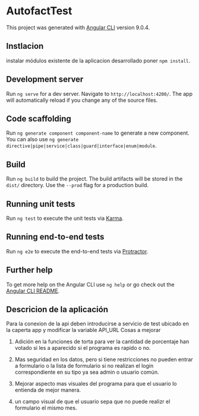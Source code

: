 # AutofactTest

This project was generated with [Angular CLI](https://github.com/angular/angular-cli) version 9.0.4.
## Instlacion 
instalar módulos existente de la aplicacion desarrollado poner `npm install`. 
## Development server

Run `ng serve` for a dev server. Navigate to `http://localhost:4200/`. The app will automatically reload if you change any of the source files.

## Code scaffolding

Run `ng generate component component-name` to generate a new component. You can also use `ng generate directive|pipe|service|class|guard|interface|enum|module`.

## Build

Run `ng build` to build the project. The build artifacts will be stored in the `dist/` directory. Use the `--prod` flag for a production build.

## Running unit tests

Run `ng test` to execute the unit tests via [Karma](https://karma-runner.github.io).

## Running end-to-end tests

Run `ng e2e` to execute the end-to-end tests via [Protractor](http://www.protractortest.org/).

## Further help

To get more help on the Angular CLI use `ng help` or go check out the [Angular CLI README](https://github.com/angular/angular-cli/blob/master/README.md).

## Descricion de la aplicación

Para la conexion de la api deben introducirse a servicio de test ubicado en la caperta app y modificar la variable API_URL
Cosas a mejorar 
1)  Adición en la funciones de torta para ver la cantidad de porcentaje han votado si les a aparecido si el programa es rapido o no.

2)  Mas seguridad en los datos, pero si tiene restricciones no pueden entrar a formulario o la lista de formulario si no realizan el login correspondiente en su tipo ya  sea admin o usuario común.

3)  Mejorar aspecto mas visuales del programa para que el usuario lo entienda de mejor manera.

5) un campo visual de que el usuario sepa que no puede realizr el formulario el mismo mes.
